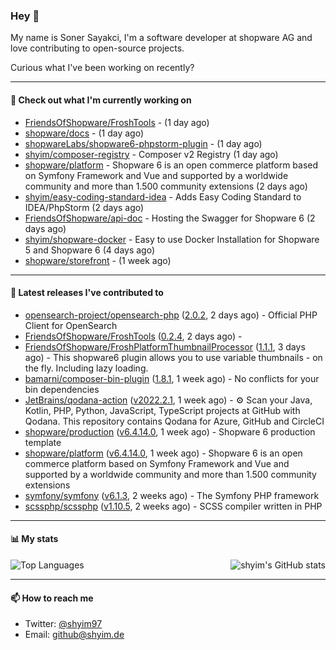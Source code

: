 ### Hey 👋

My name is Soner Sayakci, I'm a software developer at shopware AG and love contributing to open-source projects.

Curious what I've been working on recently?

---

#### 👷 Check out what I'm currently working on

- [FriendsOfShopware/FroshTools](https://github.com/FriendsOfShopware/FroshTools) -  (1 day ago)
- [shopware/docs](https://github.com/shopware/docs) -  (1 day ago)
- [shopwareLabs/shopware6-phpstorm-plugin](https://github.com/shopwareLabs/shopware6-phpstorm-plugin) -  (1 day ago)
- [shyim/composer-registry](https://github.com/shyim/composer-registry) - Composer v2 Registry (1 day ago)
- [shopware/platform](https://github.com/shopware/platform) - Shopware 6 is an open commerce platform based on Symfony Framework and Vue and supported by a worldwide community and more than 1.500 community extensions (2 days ago)
- [shyim/easy-coding-standard-idea](https://github.com/shyim/easy-coding-standard-idea) - Adds Easy Coding Standard to IDEA/PhpStorm (2 days ago)
- [FriendsOfShopware/api-doc](https://github.com/FriendsOfShopware/api-doc) - Hosting the Swagger for Shopware 6 (2 days ago)
- [shyim/shopware-docker](https://github.com/shyim/shopware-docker) - Easy to use Docker Installation for Shopware 5 and Shopware 6 (4 days ago)
- [shopware/storefront](https://github.com/shopware/storefront) -  (1 week ago)

---

#### 🔭 Latest releases I've contributed to

- [opensearch-project/opensearch-php](https://github.com/opensearch-project/opensearch-php) ([2.0.2](https://github.com/opensearch-project/opensearch-php/releases/tag/2.0.2), 2 days ago) - Official PHP Client for OpenSearch
- [FriendsOfShopware/FroshTools](https://github.com/FriendsOfShopware/FroshTools) ([0.2.4](https://github.com/FriendsOfShopware/FroshTools/releases/tag/0.2.4), 2 days ago) - 
- [FriendsOfShopware/FroshPlatformThumbnailProcessor](https://github.com/FriendsOfShopware/FroshPlatformThumbnailProcessor) ([1.1.1](https://github.com/FriendsOfShopware/FroshPlatformThumbnailProcessor/releases/tag/1.1.1), 3 days ago) - This shopware6 plugin allows you to use variable thumbnails - on the fly. Including lazy loading.
- [bamarni/composer-bin-plugin](https://github.com/bamarni/composer-bin-plugin) ([1.8.1](https://github.com/bamarni/composer-bin-plugin/releases/tag/1.8.1), 1 week ago) - No conflicts for your bin dependencies
- [JetBrains/qodana-action](https://github.com/JetBrains/qodana-action) ([v2022.2.1](https://github.com/JetBrains/qodana-action/releases/tag/v2022.2.1), 1 week ago) - ⚙️ Scan your Java, Kotlin, PHP, Python, JavaScript, TypeScript projects at GitHub with Qodana. This repository contains Qodana for Azure, GitHub and CircleCI
- [shopware/production](https://github.com/shopware/production) ([v6.4.14.0](https://github.com/shopware/production/releases/tag/v6.4.14.0), 1 week ago) - Shopware 6 production template
- [shopware/platform](https://github.com/shopware/platform) ([v6.4.14.0](https://github.com/shopware/platform/releases/tag/v6.4.14.0), 1 week ago) - Shopware 6 is an open commerce platform based on Symfony Framework and Vue and supported by a worldwide community and more than 1.500 community extensions
- [symfony/symfony](https://github.com/symfony/symfony) ([v6.1.3](https://github.com/symfony/symfony/releases/tag/v6.1.3), 2 weeks ago) - The Symfony PHP framework
- [scssphp/scssphp](https://github.com/scssphp/scssphp) ([v1.10.5](https://github.com/scssphp/scssphp/releases/tag/v1.10.5), 2 weeks ago) - SCSS compiler written in PHP

---

#### 📊 My stats

<img align="right" alt="shyim's GitHub stats" src="https://github-readme-stats.vercel.app/api?username=shyim&count_private=1&show_icons=true&" />

![Top Languages](https://github-readme-stats.vercel.app/api/top-langs/?username=shyim)

---

#### 📫 How to reach me

- Twitter: [@shyim97](https://twitter.com/shyim97)
- Email: [github@shyim.de](mailto://github@shyim.de)
